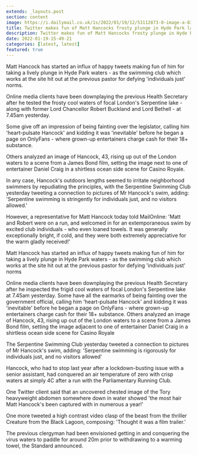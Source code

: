 ```yaml
---
extends: _layouts.post
section: content
image: https://i.dailymail.co.uk/1s/2022/01/19/12/53112873-0-image-a-83_1642594206890.jpg 
title: Twitter makes fun of Matt Hancocks frosty plunge in Hyde Park lake 
description: Twitter makes fun of Matt Hancocks frosty plunge in Hyde Park lake 
date: 2022-01-19-15-49-21 
categories: [latest, latest] 
featured: true 
--- 
```

Matt Hancock has started an influx of happy tweets making fun of him for taking a lively plunge in Hyde Park waters - as the swimming club which works at the site hit out at the previous pastor for defying 'individuals just' norms.

Online media clients have been downplaying the previous Health Secretary after he tested the frosty cool waters of focal London's Serpentine lake - along with former Lord Chancellor Robert Buckland and Lord Bethell - at 7.45am yesterday.

Some give off an impression of being fainting over the legislator, calling him 'heart-pulsate Hancock' and kidding it was 'inevitable' before he began a page on OnlyFans - where grown-up entertainers charge cash for their 18+ substance.

Others analyzed an image of Hancock, 43, rising up out of the London waters to a scene from a James Bond film, setting the image next to one of entertainer Daniel Craig in a shirtless ocean side scene for Casino Royale.

In any case, Hancock's outdoors lengths seemed to irritate neighborhood swimmers by repudiating the principles, with the Serpentine Swimming Club yesterday tweeting a connection to pictures of Mr Hancock's swim, adding: 'Serpentine swimming is stringently for individuals just, and no visitors allowed.'

However, a representative for Matt Hancock today told MailOnline: 'Matt and Robert were on a run, and welcomed in for an extemporaneous swim by excited club individuals - who even loaned towels. It was generally exceptionally bright, if cold, and they were both extremely appreciative for the warm gladly received!'

Matt Hancock has started an influx of happy tweets making fun of him for taking a lively plunge in Hyde Park waters - as the swimming club which works at the site hit out at the previous pastor for defying 'individuals just' norms

Online media clients have been downplaying the previous Health Secretary after he inspected the frigid cool waters of focal London's Serpentine lake at 7.45am yesterday. Some have all the earmarks of being fainting over the government official, calling him 'heart-pulsate Hancock' and kidding it was 'inevitable' before he began a page on OnlyFans - where grown-up entertainers charge cash for their 18+ substance. Others analyzed an image of Hancock, 43, rising up out of the London waters to a scene from a James Bond film, setting the image adjacent to one of entertainer Daniel Craig in a shirtless ocean side scene for Casino Royale

The Serpentine Swimming Club yesterday tweeted a connection to pictures of Mr Hancock's swim, adding: 'Serpentine swimming is rigorously for individuals just, and no visitors allowed'

Hancock, who had to stop last year after a lockdown-busting issue with a senior assistant, had conquered an air temperature of zero with crisp waters at simply 4C after a run with the Parliamentary Running Club.

One Twitter client said that an uncovered chested image of the Tory heavyweight abdomen somewhere down in water showed 'the most hair Matt Hancock's been captured with in numerous a year!'

One more tweeted a high contrast video clasp of the beast from the thriller Creature from the Black Lagoon, composing: 'Thought it was a film trailer.'

The previous clergyman had been envisioned getting in and conquering the virus waters to paddle for around 20m prior to withdrawing to a warming towel, the Standard announced.